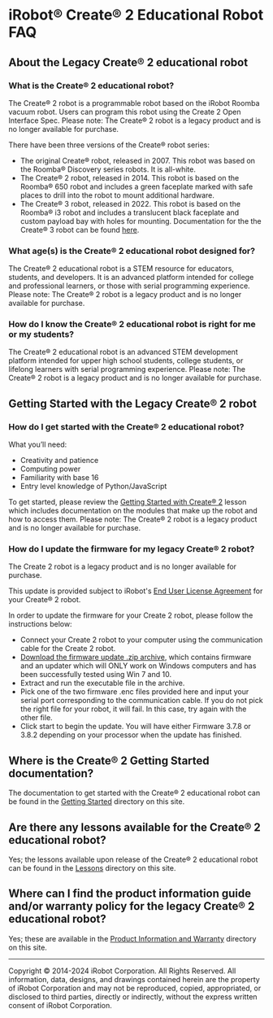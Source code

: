 # iRobot® Create® 2 Educational Robot FAQ
## About the Legacy Create® 2 educational robot
### What is the Create® 2 educational robot?
The Create® 2 robot is a programmable robot based on the iRobot Roomba vacuum robot. Users can program this robot using the Create 2 Open Interface Spec. Please note: The Create® 2 robot is a legacy product and is no longer available for purchase.

There have been three versions of the Create® robot series:
- The original Create® robot, released in 2007. This robot was based on the Roomba® Discovery series robots. It is all-white.
- The Create® 2 robot, released in 2014. This robot is based on the Roomba® 650 robot and includes a green faceplate marked with safe places to drill into the robot to mount additional hardware.
- The Create® 3 robot, released in 2022. This robot is based on the Roomba® i3 robot and includes a translucent black faceplate and custom payload bay with holes for mounting. Documentation for the the Create® 3 robot can be found [here](https://iroboteducation.github.io/create3_docs/).
### What age(s) is the Create® 2 educational robot designed for?
The Create® 2 educational robot is a STEM resource for educators, students, and developers. It is an advanced platform intended for college and professional learners, or those with serial programming experience. Please note: The Create® 2 robot is a legacy product and is no longer available for purchase.
### How do I know the Create® 2 educational robot is right for me or my students?
The Create® 2 educational robot is an advanced STEM development platform intended for upper high school students, college students, or lifelong learners with serial programming experience. Please note: The Create® 2 robot is a legacy product and is no longer available for purchase.

## Getting Started with the Legacy Create® 2 robot
### How do I get started with the Create® 2 educational robot?
What you’ll need:
- Creativity and patience
- Computing power
- Familiarity with base 16
- Entry level knowledge of Python/JavaScript

To get started, please review the [Getting Started with Create® 2](https://github.com/iRobotSTEM/CreateDocs/tree/main/Getting_Started) lesson which includes documentation on the modules that make up the robot and how to access them. Please note: The Create® 2 robot is a legacy product and is no longer available for purchase.


### How do I update the firmware for my legacy Create® 2 robot?
The Create 2 robot is a legacy product and is no longer available for purchase.

This update is provided subject to iRobot's [End User License Agreement](https://webapi.irobot.com/Legal/Documents/North-America/United-States/Legal-Documents/EULA.aspx?sc_lang=en&_ga=2.176871649.559713421.1599594329-1555928135.1572461211) for your Create® 2 robot.

In order to update the firmware for your Create 2 robot, please follow the instructions below:
- Connect your Create 2 robot to your computer using the communication cable for the Create 2 robot.
- [Download the firmware update .zip archive](https://github.com/iRobotSTEM/CreateDocs/releases/latest/download/iRobotCreate2_Update_Windows.zip), which contains firmware and an updater which will ONLY work on Windows computers and has been successfully tested using Win 7 and 10.
- Extract and run the executable file in the archive.
- Pick one of the two firmware .enc files provided here and input your serial port corresponding to the communication cable. If you do not pick the right file for your robot, it will fail. In this case, try again with the other file.
- Click start to begin the update. You will have either Firmware 3.7.8 or 3.8.2 depending on your processor when the update has finished.
## Where is the Create® 2 Getting Started documentation?
The documentation to get started with the Create® 2 educational robot can be found in the [Getting Started](https://github.com/iRobotSTEM/CreateDocs/tree/main/Getting_Started) directory on this site.
## Are there any lessons available for the Create® 2 educational robot?
Yes; the lessons available upon release of the Create® 2 educational robot can be found in the [Lessons](https://github.com/iRobotSTEM/CreateDocs/tree/main/Lessons) directory on this site.
## Where can I find the product information guide and/or warranty policy for the legacy Create® 2 educational robot?
Yes; these are available in the [Product Information and Warranty](https://github.com/iRobotSTEM/CreateDocs/tree/main/Product_Information_and_Warranty) directory on this site.

***

Copyright © 2014-2024 iRobot Corporation. All Rights Reserved. All information, data, designs, and drawings contained herein are the property of iRobot Corporation and may not be reproduced, copied, appropriated, or disclosed to third parties, directly or indirectly, without the express written consent of iRobot Corporation.
